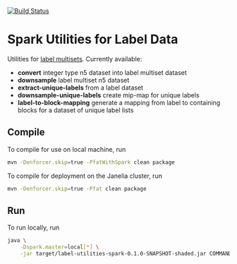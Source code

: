 [![Build Status](https://github.com/saalfeldlab/label-utilities-spark/actions/workflows/build-main.yml/badge.svg)](https://github.com/saalfeldlab/label-utilities-spark/actions/workflows/build-main.yml)

# Spark Utilities for Label Data

Utilities for [label multisets](https://github.com/saalfeldlab/n5-label-multisets). Currently available:
 - **convert** integer type n5 dataset into label multiset dataset
 - **downsample** label multiset n5 dataset
 - **extract-unique-labels** from a label dataset
 - **downsample-unique-labels** create mip-map for unique labels
 - **label-to-block-mapping** generate a mapping from label to containing blocks for a dataset of unique label lists

## Compile

To compile for use on local machine, run
```bash
mvn -Denforcer.skip=true -PfatWithSpark clean package
```

To compile for deployment on the Janelia cluster, run
```bash
mvn -Denforcer.skip=true -Pfat clean package
```

## Run
To run locally, run
```bash
java \
    -Dspark.master=local[*] \
    -jar target/label-utilities-spark-0.1.0-SNAPSHOT-shaded.jar COMMAND [--help/-h] [COMMAND ARG...]
```

